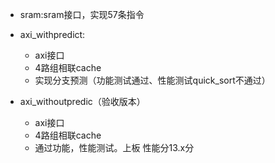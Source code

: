 - sram:sram接口，实现57条指令

- axi_withpredict: 
  - axi接口
  - 4路组相联cache
  - 实现分支预测（功能测试通过、性能测试quick_sort不通过）
- axi_withoutpredic（验收版本）
  - axi接口
  - 4路组相联cache
  - 通过功能，性能测试。上板 性能分13.x分